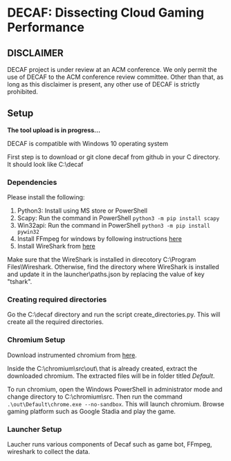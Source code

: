 # DECAF: Dissecting Cloud Gaming Performance

## DISCLAIMER

DECAF project is under review at an ACM conference. We only permit the use of DECAF to the ACM conference review committee. Other than that, as long as this disclaimer is present, any other use of DECAF is strictly prohibited.  

## Setup
**The tool upload is in progress...**

DECAF is compatible with Windows 10 operating system

First step is to download or git clone decaf from github in your C directory. It should look like C:\decaf

### Dependencies
Please install the following:
1. Python3: Install using MS store or PowerShell
2. Scapy: Run the command in PowerShell `python3 -m pip install scapy`
3. Win32api: Run the command in PowerShell `python3 -m pip install pywin32`
4. Install FFmpeg for windows by following instructions [here](https://www.gyan.dev/ffmpeg/builds/)
5. Install WireShark from [here](https://www.wireshark.org/download.html)

Make sure that the WireShark is installed in direcotory C:\Program Files\Wireshark\. Otherwise, find the directory where WireShark is installed and update it in the launcher\paths.json by replacing the value of key "tshark".

### Creating required directories
Go the C:\decaf directory and run the script create_directories.py. This will create all the required directories.

### Chromium Setup
Download instrumented chromium from [here](https://drive.google.com/drive/folders/1kpajCHs6q7MhnPUkV23V8aOO2_cyaoPB?usp=sharing).

Inside the C:\chromium\src\out\ that is already created, extract the downloaded chromium. The extracted files will be in folder titled _Default_.

To run chromium, open the Windows PowerShell in administrator mode and change directory to C:\chromium\src\. Then run the command `.\out\Default\chrome.exe --no-sandbox`. This will launch chromium. Browse gaming platform such as Google Stadia and play the game.

### Launcher Setup
Laucher runs various components of Decaf such as game bot, FFmpeg, wireshark to collect the data.







